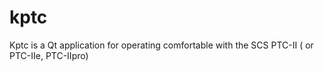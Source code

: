 # kptc
Kptc is a Qt application for operating comfortable with the SCS PTC-II ( or PTC-IIe, PTC-IIpro)
